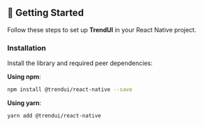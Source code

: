 ## 🚀 Getting Started

Follow these steps to set up **TrendUI** in your React Native project.

### Installation

Install the library and required peer dependencies:

**Using npm**:
```bash
npm install @trendui/react-native --save
```

**Using yarn**:
```bash
yarn add @trendui/react-native
```